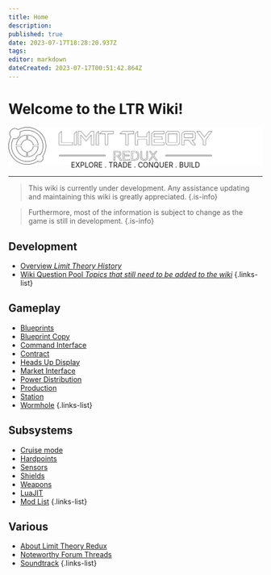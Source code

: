 ```yaml
---
title: Home
description: 
published: true
date: 2023-07-17T18:28:20.937Z
tags: 
editor: markdown
dateCreated: 2023-07-17T00:51:42.864Z
---
```


# Welcome to the LTR Wiki!

![](/centered.png) 
<p style="text-align: center; margin-top: -25px;">EXPLORE . TRADE . CONQUER . BUILD</p>

---

> This wiki is currently under development. Any assistance updating and maintaining this wiki is greatly appreciated.
{.is-info}

> Furthermore, most of the information is subject to change as the game is still in development.
{.is-info}

## Development
- [Overview *Limit Theory History*](/dev-overview)
- [Wiki Question Pool *Topics that still need to be added to the wiki*](/question-pool)
{.links-list}
## Gameplay
- [Blueprints](/blueprint)
- [Blueprint Copy](/blueprint-copy)
- [Command Interface](/command-interface)
- [Contract](/contract)
- [Heads Up Display](/heads-up-display)
- [Market Interface](/market-interface)
- [Power Distribution](/power-distribution)
- [Production](/production)
- [Station](/station)
- [Wormhole](/wormhole)
{.links-list}
## Subsystems
- [Cruise mode](/cruise-mode)
- [Hardpoints](/hardpoint)
- [Sensors](/sensor)
- [Shields](/shields)
- [Weapons](/weapons)
- [LuaJIT](/LuaJIT)
- [Mod List](/mod-list)
{.links-list}
## Various
- [About Limit Theory Redux](/about)
- [Noteworthy Forum Threads](/noteworthy-threads)
- [Soundtrack](/soundtrack)
{.links-list}